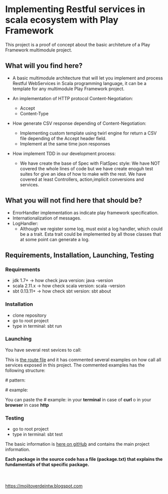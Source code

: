 # Implementing Restful services in scala ecosystem with Play Framework #

This project is a proof of concept about the basic architeture of a Play Framework multimodule project.

## What will you find here? ##

* A basic multimodule architecture that will let you implement and process Restful WebServices in Scala programming language, it can be a template for any multimodule Play Framework project.
* An implementation of HTTP protocol Content-Negotiation:
    * Accept
    * Content-Type
* How generate CSV response depending of Content-Negotiation:
    * Implementing custom template using twirl engine for return a CSV file depending of the Accept header field.
    * Implement at the same time json responses
    
* How implement TDD in our development process:
    * We have create the base of Spec with FlatSpec style: We have NOT covered the whole lines of code but we have create enoguh test suites for give an idea of how to make with the rest. We have covered at least Controllers, action,implicit conversions and services. 
    
## What you will not find here that should be? ##

* ErrorHandler implementation as indicate play framework specification. 
* Internationalization of messages.
* LogHandler: 
    * Although we register some log, must exist a log handler, which could be a a trait. Esta trait could be implemented by all those classes that at some point can generate a log.
   
## Requirements, Installation, Launching, Testing ##

### Requirements ###

* jdk 1.7+ -> how check java version: java -version
* scala 2.11.x -> how check scala version: scala -version
* sbt 0.13.11+ -> how check sbt version: sbt about

### Installation ###

* clone repository
* go to root project
* type in terminal: sbt run

### Launching ###

You have several rest sevices to call:

This is [the route file](https://github.com/ldipotetjob/restfulinplay/blob/master/modules/apirest/conf/apirest.routes) and it has commented several examples on how call all services exposed in this project.
The commented examples has the following structure:

\# pattern: 

\# example: 

You can paste the \# example: in your **terminal** in case of **curl** o in your **browser** in case **http**


### Testing ###

* go to root project
* type in terminal: sbt test


The basic information is [here on gitHub](https://github.com/ldipotetjob/restfulinplay/blob/master/package.txt) and contains the main project information.


**Each package in the source code has a file (package.txt) that explains the fundamentals of that specific package.**  
<br>
<br>
<br>
https://mojitoverdeintw.blogspot.com 

